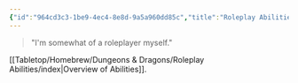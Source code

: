 ```yaml
---
{"id":"964cd3c3-1be9-4ec4-8e8d-9a5a960dd85c","title":"Roleplay Abilities","description":"Roleplay Abilities house rule description.","publish":true,"date_created":"Monday, April 22nd 2024, 10:51:36 pm","date_modified":"Friday, April 26th 2024, 11:23:01 pm","editing_lock":false,"live_preview":true,"cssclasses":["mado-heading"],"PassFrontmatter":true}
---
```



> "I'm somewhat of a roleplayer myself."

[[Tabletop/Homebrew/Dungeons & Dragons/Roleplay Abilities/index\|Overview of Abilities]].
